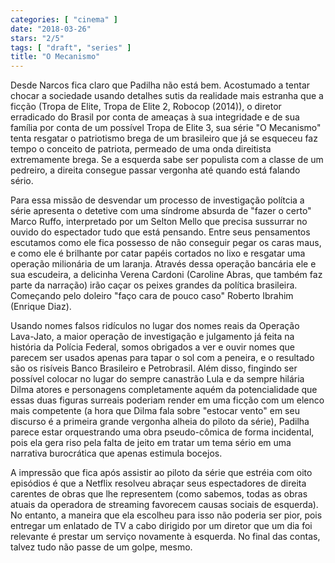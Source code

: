 ```yaml
---
categories: [ "cinema" ]
date: "2018-03-26"
stars: "2/5"
tags: [ "draft", "series" ]
title: "O Mecanismo"
---
```

Desde Narcos fica claro que Padilha não está bem. Acostumado a tentar
chocar a sociedade usando detalhes sutis da realidade mais estranha
que a ficção (Tropa de Elite, Tropa de Elite 2, Robocop (2014)), o
diretor erradicado do Brasil por conta de ameaças à sua integridade e
de sua família por conta de um possível Tropa de Elite 3, sua série
"O Mecanismo" tenta resgatar o patriotismo brega de um brasileiro que
já se esqueceu faz tempo o conceito de patriota, permeado de uma onda
direitista extremamente brega. Se a esquerda sabe ser populista com a
classe de um pedreiro, a direita consegue passar vergonha até quando
está falando sério.

Para essa missão de desvendar um processo de investigação polítcia a
série apresenta o detetive com uma síndrome absurda de "fazer o certo"
Marco Ruffo, interpretado por um Selton Mello que precisa sussurrar no
ouvido do espectador tudo que está pensando. Entre seus pensamentos
escutamos como ele fica possesso de não conseguir pegar os caras maus,
e como ele é brilhante por catar papéis cortados no lixo e resgatar
uma operação milionária de um laranja. Através dessa operação
bancária ele e sua escudeira, a delicinha Verena Cardoni (Caroline Abras,
que também faz parte da narração) irão caçar os peixes grandes da
política brasileira. Começando pelo doleiro "faço cara de pouco caso"
Roberto Ibrahim (Enrique Diaz).

Usando nomes falsos ridículos no lugar dos nomes reais da Operação
Lava-Jato, a maior operação de investigação e julgamento já feita na
história da Polícia Federal, somos obrigados a ver e ouvir nomes que
parecem ser usados apenas para tapar o sol com a peneira, e o resultado
são os risíveis Banco Brasileiro e Petrobrasil. Além disso, fingindo
ser possível colocar no lugar do sempre canastrão Lula e da sempre
hilária Dilma atores e personagens completamente aquém da potencialidade
que essas duas figuras surreais poderiam render em uma ficção com um
elenco mais competente (a hora que Dilma fala sobre "estocar vento" em
seu discurso é a primeira grande vergonha alheia do piloto da série),
Padilha parece estar orquestrando uma obra pseudo-cômica de forma
incidental, pois ela gera riso pela falta de jeito em tratar um tema
sério em uma narrativa burocrática que apenas estimula bocejos.

A impressão que fica após assistir ao piloto da série que estréia
com oito episódios é que a Netflix resolveu abraçar seus espectadores
de direita carentes de obras que lhe representem (como sabemos, todas
as obras atuais da operadora de streaming favorecem causas sociais de
esquerda). No entanto, a maneira que ela escolheu para isso não poderia
ser pior, pois entregar um enlatado de TV a cabo dirigido por um diretor
que um dia foi relevante é prestar um serviço novamente à esquerda. No
final das contas, talvez tudo não passe de um golpe, mesmo.
